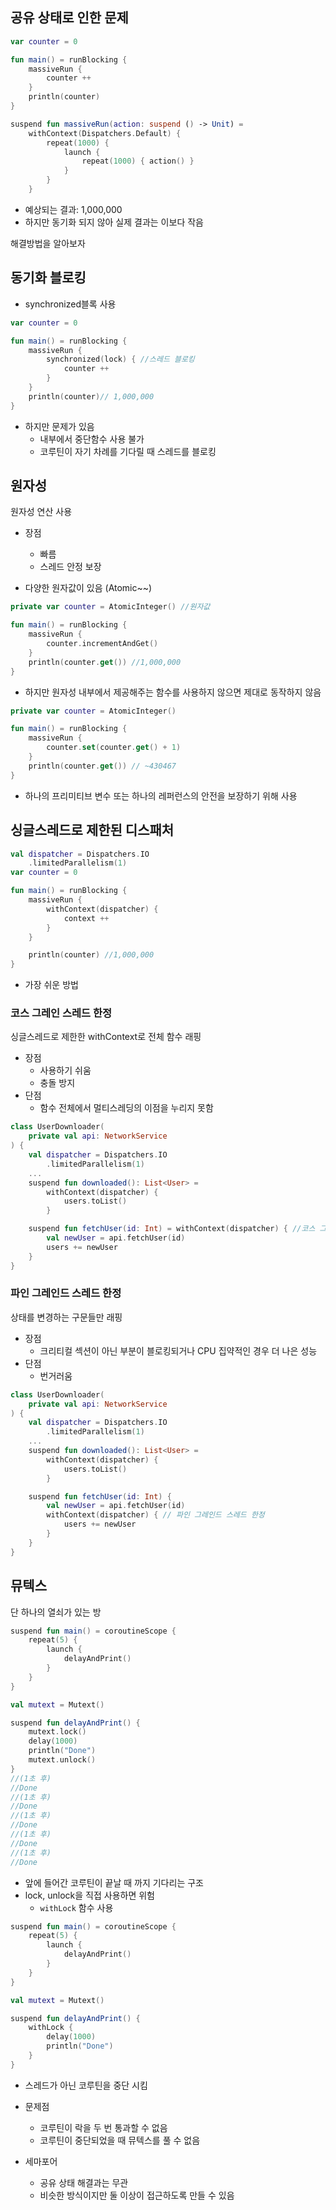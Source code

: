 ## 공유 상태로 인한 문제
```kotlin
var counter = 0

fun main() = runBlocking {
    massiveRun {
        counter ++
    }
    println(counter)
}

suspend fun massiveRun(action: suspend () -> Unit) =
    withContext(Dispatchers.Default) {
        repeat(1000) {
            launch {
                repeat(1000) { action() }
            }
        }
    }
```
* 예상되는 결과: 1,000,000
* 하지만 동기화 되지 않아 실제 결과는 이보다 작음

해결방법을 알아보자
## 동기화 블로킹
* synchronized블록 사용
```kotlin
var counter = 0

fun main() = runBlocking {
    massiveRun {
        synchronized(lock) { //스레드 블로킹
            counter ++
        }
    }
    println(counter)// 1,000,000
}
```
* 하지만 문제가 있음
    * 내부에서 중단함수 사용 불가
    * 코루틴이 자기 차례를 기다릴 때 스레드를 블로킹

## 원자성
원자성 연산 사용
* 장점
    * 빠름
    * 스레드 안정 보장

* 다양한 원자값이 있음 (Atomic~~)
```kotlin
private var counter = AtomicInteger() //원자값

fun main() = runBlocking {
    massiveRun {
        counter.incrementAndGet()
    }
    println(counter.get()) //1,000,000
}
```
* 하지만 원자성 내부에서 제공해주는 함수를 사용하지 않으면 제대로 동작하지 않음
```kotlin
private var counter = AtomicInteger()

fun main() = runBlocking {
    massiveRun {
        counter.set(counter.get() + 1)
    }
    println(counter.get()) // ~430467
}
```

* 하나의 프리미티브 변수 또는 하나의 레퍼런스의 안전을 보장하기 위해 사용

## 싱글스레드로 제한된 디스패처

```kotlin
val dispatcher = Dispatchers.IO
    .limitedParallelism(1)
var counter = 0

fun main() = runBlocking {
    massiveRun {
        withContext(dispatcher) {
            context ++
        }
    }

    println(counter) //1,000,000
}
```

* 가장 쉬운 방법

### 코스 그레인 스레드 한정
싱글스레드로 제한한 withContext로 전체 함수 래핑
* 장점
    * 사용하기 쉬움
    * 충돌 방지
* 단점 
    * 함수 전체에서 멀티스레딩의 이점을 누리지 못함

```kotlin
class UserDownloader(
    private val api: NetworkService
) {
    val dispatcher = Dispatchers.IO
        .limitedParallelism(1)
    ...
    suspend fun downloaded(): List<User> = 
        withContext(dispatcher) {
            users.toList()
        }

    suspend fun fetchUser(id: Int) = withContext(dispatcher) { //코스 그레인 스레드 한정
        val newUser = api.fetchUser(id)
        users += newUser
    }
}
```

### 파인 그레인드 스레드 한정
상태를 변경하는 구문들만 래핑
* 장점
    * 크리티컬 섹션이 아닌 부분이 블로킹되거나 CPU 집약적인 경우 더 나은 성능
* 단점
    * 번거러움

```kotlin
class UserDownloader(
    private val api: NetworkService
) {
    val dispatcher = Dispatchers.IO
        .limitedParallelism(1)
    ...
    suspend fun downloaded(): List<User> = 
        withContext(dispatcher) {
            users.toList()
        }

    suspend fun fetchUser(id: Int) {
        val newUser = api.fetchUser(id)
        withContext(dispatcher) { // 파인 그레인드 스레드 한정
            users += newUser
        }
    }
}
```

## 뮤텍스
단 하나의 열쇠가 있는 방
```kotlin
suspend fun main() = coroutineScope {
    repeat(5) {
        launch {
            delayAndPrint()
        }
    }
}

val mutext = Mutext()

suspend fun delayAndPrint() {
    mutext.lock()
    delay(1000)
    println("Done")
    mutext.unlock()
}
//(1초 후)
//Done
//(1초 후)
//Done
//(1초 후)
//Done
//(1초 후)
//Done
//(1초 후)
//Done
```
* 앞에 들어간 코루틴이 끝날 때 까지 기다리는 구조
* lock, unlock을 직접 사용하면 위험
    * `withLock` 함수 사용


```kotlin
suspend fun main() = coroutineScope {
    repeat(5) {
        launch {
            delayAndPrint()
        }
    }
}

val mutext = Mutext()

suspend fun delayAndPrint() {
    withLock {
        delay(1000)
        println("Done")
    }
}
```

* 스레드가 아닌 코루틴을 중단 시킴

* 문제점
    * 코루틴이 락을 두 번 통과할 수 없음
    * 코루틴이 중단되었을 때 뮤텍스를 풀 수 없음

* 세마포어
    * 공유 상태 해결과는 무관
    * 비슷한 방식이지만 둘 이상이 접근하도록 만들 수 있음